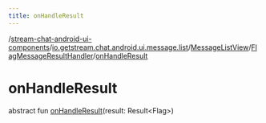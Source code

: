 ```yaml
---
title: onHandleResult
---
```

/[stream-chat-android-ui-components](../../../index.md)/[io.getstream.chat.android.ui.message.list](../../index.md)/[MessageListView](../index.md)/[FlagMessageResultHandler](index.md)/[onHandleResult](onHandleResult.md)  
  
  
  
# onHandleResult  
abstract fun [onHandleResult](onHandleResult.md)(result: Result&lt;Flag&gt;)
